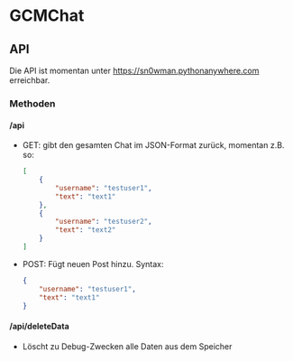 # GCMChat

## API

Die API ist momentan unter https://sn0wman.pythonanywhere.com erreichbar.

### Methoden

#### /api

* GET: gibt den gesamten Chat im JSON-Format zurück, momentan z.B. so:

    ```json
    [
        {
            "username": "testuser1",
            "text": "text1"
        },
        {
            "username": "testuser2",
            "text": "text2"
        }
    ]
    ```
* POST: Fügt neuen Post hinzu. Syntax:

    ```json
    {
        "username": "testuser1",
        "text": "text1"
    }
    ```

#### /api/deleteData

* Löscht zu Debug-Zwecken alle Daten aus dem Speicher